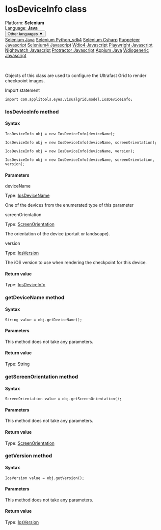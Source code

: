 # IosDeviceInfo class
<div class='platform-bar-container-div'><div class='platform-bar-div'>Platform:  <b> Selenium</b>
</div><div class='platform-bar-div'>Language: <b>Java</b></div><div class='dropdown-button-container-div'><button class='sdk-language-dropdown-button'>Other languages ▼</button><div class='dropdown-content'>
<a href='../../selenium/java/iosdeviceinfo'>Selenium Java</a>
<a href='../../selenium/python_sdk4/iosdeviceinfo'>Selenium Python_sdk4</a>
<a href='../../selenium/csharp/iosdeviceinfo'>Selenium Csharp</a>
<a href='../../puppeteer/javascript/iosdeviceinfo'>Puppeteer Javascript</a>
<a href='../../selenium4/javascript/iosdeviceinfo'>Selenium4 Javascript</a>
<a href='../../wdio4/javascript/iosdeviceinfo'>Wdio4 Javascript</a>
<a href='../../playwright/javascript/iosdeviceinfo'>Playwright Javascript</a>
<a href='../../nightwatch/javascript/iosdeviceinfo'>Nightwatch Javascript</a>
<a href='../../protractor/javascript/iosdeviceinfo'>Protractor Javascript</a>
<a href='../../appium/java/iosdeviceinfo'>Appium Java</a>
<a href='../../wdiogeneric/javascript/iosdeviceinfo'>Wdiogeneric Javascript</a>
</div></div><br /><br /></div>




Objects of this class are used to configure the Ultrafast Grid to render checkpoint images.

Import statement

    import com.applitools.eyes.visualgrid.model.IosDeviceInfo;
    	



### IosDeviceInfo method
#### Syntax


    IosDeviceInfo obj = new IosDeviceInfo(deviceName);
    
    IosDeviceInfo obj = new IosDeviceInfo(deviceName, screenOrientation);
    
    IosDeviceInfo obj = new IosDeviceInfo(deviceName, version);
    
    IosDeviceInfo obj = new IosDeviceInfo(deviceName, screenOrientation, version);
    

#### Parameters

deviceName

Type: [IosDeviceName](./iosdevicename)

One of the devices from the enumerated type of this parameter

screenOrientation

Type: [ScreenOrientation](./screenorientation)

The orientation of the device (portait or landscape).

version

Type: [IosVersion](./iosversion)

The iOS version to use when rendering the checkpoint for this device.

#### Return value

Type:  [IosDeviceInfo](./iosdeviceinfo)


### getDeviceName method
#### Syntax


    String value = obj.getDeviceName();
    

#### Parameters

This method does not take any parameters.

#### Return value

Type:  String

### getScreenOrientation method
#### Syntax


    ScreenOrientation value = obj.getScreenOrientation();
    

#### Parameters

This method does not take any parameters.

#### Return value

Type:  [ScreenOrientation](./screenorientation)

### getVersion method
#### Syntax


    IosVersion value = obj.getVersion();
    

#### Parameters

This method does not take any parameters.

#### Return value

Type:  [IosVersion](./iosversion)
